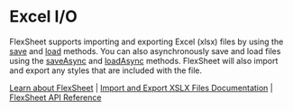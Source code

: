 Excel I/O
=========

FlexSheet supports importing and exporting Excel (xlsx) files by using the [save](https://www.grapecity.com/wijmo/api/classes/wijmo_grid_sheet.flexsheet.html#save) and [load](https://www.grapecity.com/wijmo/api/classes/wijmo_grid_sheet.flexsheet.html#load) methods. You can also asynchronously save and load files using the [saveAsync](https://www.grapecity.com/wijmo/api/classes/wijmo_grid_sheet.flexsheet.html#saveasync) and [loadAsync](https://www.grapecity.com/wijmo/api/classes/wijmo_grid_sheet.flexsheet.html#loadasync) methods. FlexSheet will also import and export any styles that are included with the file.

[Learn about FlexSheet](https://www.grapecity.com/wijmo-flexsheet) | [Import and Export XSLX Files Documentation](https://www.grapecity.com/wijmo/docs/Topics/Grid/FlexSheet/FlexSheet-Import-Export) | [FlexSheet API Reference](https://www.grapecity.com/wijmo/api/classes/wijmo_grid_sheet.flexsheet.html)